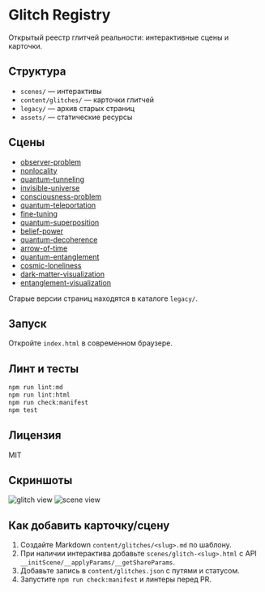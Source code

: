 # Glitch Registry

Открытый реестр глитчей реальности: интерактивные сцены и карточки.

## Структура

- `scenes/` — интерактивы
- `content/glitches/` — карточки глитчей
- `legacy/` — архив старых страниц
- `assets/` — статические ресурсы

## Сцены

- [observer-problem](scenes/glitch-observer-problem.html)
- [nonlocality](scenes/glitch-nonlocality.html)
- [quantum-tunneling](scenes/glitch-quantum-tunneling.html)
- [invisible-universe](scenes/glitch-invisible-universe.html)
- [consciousness-problem](scenes/glitch-consciousness-problem.html)
- [quantum-teleportation](scenes/glitch-quantum-teleportation.html)
- [fine-tuning](scenes/glitch-fine-tuning.html)
- [quantum-superposition](scenes/glitch-quantum-superposition.html)
- [belief-power](scenes/glitch-belief-power.html)
- [quantum-decoherence](scenes/glitch-quantum-decoherence.html)
- [arrow-of-time](scenes/glitch-arrow-of-time.html)
- [quantum-entanglement](scenes/glitch-quantum-entanglement.html)
- [cosmic-loneliness](scenes/glitch-cosmic-loneliness.html)
- [dark-matter-visualization](scenes/glitch-dark-matter-visualization.html)
- [entanglement-visualization](scenes/glitch-entanglement-visualization.html)

Старые версии страниц находятся в каталоге `legacy/`.

## Запуск

Откройте `index.html` в современном браузере.

## Линт и тесты

```bash
npm run lint:md
npm run lint:html
npm run check:manifest
npm test
```

## Лицензия

MIT

## Скриншоты

![glitch view](https://raw.githubusercontent.com/diviper/8glitchs/main/docs/glitch.svg)
![scene view](https://raw.githubusercontent.com/diviper/8glitchs/main/docs/scene.svg)

## Как добавить карточку/сцену

1. Создайте Markdown `content/glitches/<slug>.md` по шаблону.
2. При наличии интерактива добавьте `scenes/glitch-<slug>.html` с API `__initScene/__applyParams/__getShareParams`.
3. Добавьте запись в `content/glitches.json` с путями и статусом.
4. Запустите `npm run check:manifest` и линтеры перед PR.
